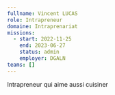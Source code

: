 ```yaml
---
fullname: Vincent LUCAS
role: Intrapreneur
domaine: Intraprenariat
missions:
  - start: 2022-11-25
    end: 2023-06-27
    status: admin
    employer: DGALN
teams: []
---
```

Intrapreneur qui aime aussi cuisiner